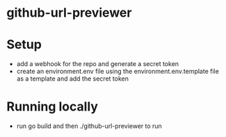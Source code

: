 # github-url-previewer

# Setup

- add a webhook for the repo and generate a secret token
- create an environment.env file using the environment.env.template file as a template and add the secret token

# Running locally

- run go build and then ./github-url-previewer to run



